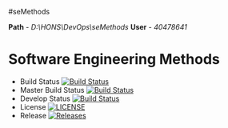 #seMethods

**Path** - _D:\HONS\DevOps\seMethods_
**User** - _40478641_


# Software Engineering Methods

- Build Status [![Build Status](https://travis-ci.com/40478641/sem.svg?branch=master)](https://travis-ci.com/40478641/sem)
- Master Build Status [![Build Status](https://travis-ci.org/kevin-chalmers/sem.svg?branch=master)](https://travis-ci.org/kevin-chalmers/sem)
- Develop Status [![Build Status](https://travis-ci.com/40478641/sem.svg?branch=develop)](https://travis-ci.com/40478641/sem)
- License [![LICENSE](https://img.shields.io/github/license/40478641/sem.svg?style=flat-square)](https://github.com/40478641sem/blob/master/LICENSE)
- Release [![Releases](https://img.shields.io/github/release/40478641/sem/all.svg?style=flat-square)](https://github.com/40478641/sem/releases)